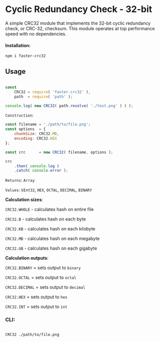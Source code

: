 Cyclic Redundancy Check - 32-bit
======

A simple CRC32 module that implements the 32-bit cyclic redundancy check, or CRC-32, checksum. This module operates at top performance speed with no dependencies.

#### Installation:

`npm i faster-crc32`


Usage
---

```js

const
    CRC32 = require( 'faster-crc32' ),
    path  = require( 'path' );

console.log( new CRC32( path.resolve( './test.png' ) ) );
```

`Construction`:

```js
const filename = './path/to/file.png';
const options  = {
    chunkSize: CRC32.MB,
    encoding: CRC32.HEX
};

const crc      = new CRC32( filename, options );

crc
    .then( console.log )
    .catch( console.error );
```

`Returns`: `Array`

`Values`: `UInt32`, `HEX`, `OCTAL`, `DECIMAL`, `BINARY`


**Calculation sizes**:

`CRC32.WHOLE` - calculates hash on entire file

`CRC32.B`     - calculates hash on each byte

`CRC32.KB`    - calculates hash on each kilobyte

`CRC32.MB`    - calculates hash on each megabyte

`CRC32.GB`    - calculates hash on each gigabyte


**Calculation outputs**:

`CRC32.BINARY`  = sets output to `binary`

`CRC32.OCTAL`   = sets output to `octal`

`CRC32.DECIMAL` = sets output to `decimal`

`CRC32.HEX`     = sets output to `hex`

`CRC32.INT`     = sets output to `int`


### CLI:
```bash

CRC32 ./path/to/file.png

```
